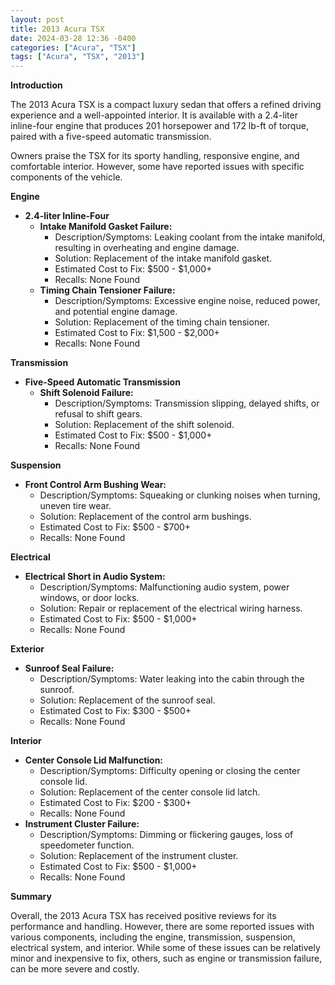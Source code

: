 ```yaml
---
layout: post
title: 2013 Acura TSX
date: 2024-03-28 12:36 -0400
categories: ["Acura", "TSX"]
tags: ["Acura", "TSX", "2013"]
---
```

**Introduction**

The 2013 Acura TSX is a compact luxury sedan that offers a refined driving experience and a well-appointed interior. It is available with a 2.4-liter inline-four engine that produces 201 horsepower and 172 lb-ft of torque, paired with a five-speed automatic transmission.

Owners praise the TSX for its sporty handling, responsive engine, and comfortable interior. However, some have reported issues with specific components of the vehicle.

**Engine**

* **2.4-liter Inline-Four**
    * **Intake Manifold Gasket Failure:**
        * Description/Symptoms: Leaking coolant from the intake manifold, resulting in overheating and engine damage.
        * Solution: Replacement of the intake manifold gasket.
        * Estimated Cost to Fix: $500 - $1,000+
        * Recalls: None Found
    * **Timing Chain Tensioner Failure:**
        * Description/Symptoms: Excessive engine noise, reduced power, and potential engine damage.
        * Solution: Replacement of the timing chain tensioner.
        * Estimated Cost to Fix: $1,500 - $2,000+
        * Recalls: None Found

**Transmission**

* **Five-Speed Automatic Transmission**
    * **Shift Solenoid Failure:**
        * Description/Symptoms: Transmission slipping, delayed shifts, or refusal to shift gears.
        * Solution: Replacement of the shift solenoid.
        * Estimated Cost to Fix: $500 - $1,000+
        * Recalls: None Found

**Suspension**

* **Front Control Arm Bushing Wear:**
    * Description/Symptoms: Squeaking or clunking noises when turning, uneven tire wear.
    * Solution: Replacement of the control arm bushings.
    * Estimated Cost to Fix: $500 - $700+
    * Recalls: None Found

**Electrical**

* **Electrical Short in Audio System:**
    * Description/Symptoms: Malfunctioning audio system, power windows, or door locks.
    * Solution: Repair or replacement of the electrical wiring harness.
    * Estimated Cost to Fix: $500 - $1,000+
    * Recalls: None Found

**Exterior**

* **Sunroof Seal Failure:**
    * Description/Symptoms: Water leaking into the cabin through the sunroof.
    * Solution: Replacement of the sunroof seal.
    * Estimated Cost to Fix: $300 - $500+
    * Recalls: None Found

**Interior**

* **Center Console Lid Malfunction:**
    * Description/Symptoms: Difficulty opening or closing the center console lid.
    * Solution: Replacement of the center console lid latch.
    * Estimated Cost to Fix: $200 - $300+
    * Recalls: None Found
* **Instrument Cluster Failure:**
    * Description/Symptoms: Dimming or flickering gauges, loss of speedometer function.
    * Solution: Replacement of the instrument cluster.
    * Estimated Cost to Fix: $500 - $1,000+
    * Recalls: None Found

**Summary**

Overall, the 2013 Acura TSX has received positive reviews for its performance and handling. However, there are some reported issues with various components, including the engine, transmission, suspension, electrical system, and interior. While some of these issues can be relatively minor and inexpensive to fix, others, such as engine or transmission failure, can be more severe and costly.
